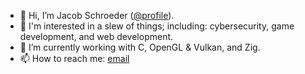 - 👋 Hi, I’m Jacob Schroeder ([@profile](https://jakeas.com/)).
- 👀 I'm interested in a slew of things; including: cybersecurity, game development, and web development.
- 🌱 I’m currently working with C, OpenGL & Vulkan, and Zig.
- 📫 How to reach me: [email](mailto:j.alexander.sch@gmail.com)

<!---
jaschr/jaschr is a ✨ special ✨ repository because its `README.md` (this file) appears on your GitHub profile.
You can click the Preview link to take a look at your changes.
--->
